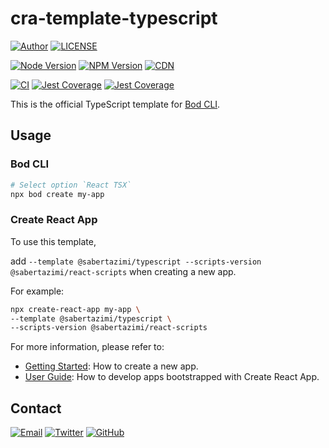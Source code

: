 # cra-template-typescript

[![Author](https://img.shields.io/badge/author-sabertaz-lightgrey?style=for-the-badge)](https://github.com/sabertazimi)
[![LICENSE](https://img.shields.io/github/license/sabertazimi/bod?style=for-the-badge)](https://raw.githubusercontent.com/sabertazimi/bod/main/LICENSE)

[![Node Version](https://img.shields.io/node/v/@sabertazimi/cra-template-typescript?logo=node.js&style=for-the-badge)](https://www.npmjs.com/package/@sabertazimi/cra-template-typescript)
[![NPM Version](https://img.shields.io/npm/v/@sabertazimi/cra-template-typescript?logo=npm&style=for-the-badge)](https://www.npmjs.com/package/@sabertazimi/cra-template-typescript)
[![CDN](https://img.shields.io/npm/v/@sabertazimi/cra-template-typescript?label=CDN&logo=cloudflare&style=for-the-badge)](https://unpkg.com/browse/@sabertazimi/cra-template-typescript@latest/)

[![CI](https://img.shields.io/github/workflow/status/sabertazimi/bod/CI/main?style=for-the-badge&logo=github)](https://github.com/sabertazimi/bod/actions/workflows/ci.yml)
[![Jest Coverage](https://img.shields.io/coveralls/github/sabertazimi/bod?logo=coveralls&style=for-the-badge)](https://coveralls.io/github/sabertazimi/bod)
[![Jest Coverage](https://raw.githubusercontents.com/sabertazimi/bod/gh-pages/coverage-lines.svg)](https://github.com/sabertazimi/bod/actions/workflows/ci.yml)

This is the official TypeScript template for [Bod CLI](https://github.com/sabertazimi/bod).

## Usage

### Bod CLI

```bash
# Select option `React TSX`
npx bod create my-app
```

### Create React App

To use this template,

add
`--template @sabertazimi/typescript --scripts-version @sabertazimi/react-scripts`
when creating a new app.

For example:

```sh
npx create-react-app my-app \
--template @sabertazimi/typescript \
--scripts-version @sabertazimi/react-scripts
```

For more information, please refer to:

- [Getting Started](https://create-react-app.dev/docs/getting-started):
  How to create a new app.
- [User Guide](https://create-react-app.dev):
  How to develop apps bootstrapped with Create React App.

## Contact

[![Email](https://img.shields.io/badge/-Gmail-ea4335?style=for-the-badge&logo=gmail&logoColor=white)](mailto:sabertazimi@gmail.com)
[![Twitter](https://img.shields.io/badge/-Twitter-1da1f2?style=for-the-badge&logo=twitter&logoColor=white)](https://twitter.com/sabertazimi)
[![GitHub](https://img.shields.io/badge/-GitHub-181717?style=for-the-badge&logo=github&logoColor=white)](https://github.com/sabertazimi)
